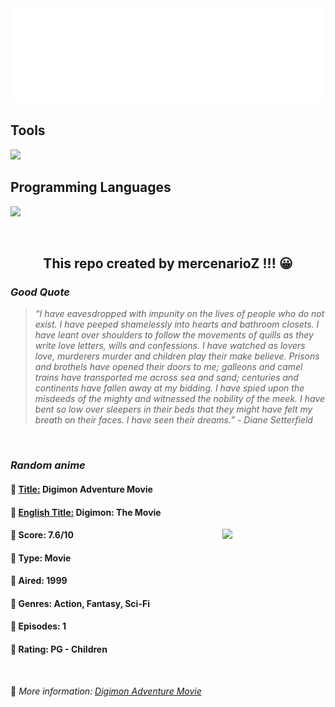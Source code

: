 
<img src="svg/nai.svg" />

<p>
  <h2>Tools</h2>
  <a href="https://skillicons.dev">
    <img src="https://skillicons.dev/icons?i=git,bash,vim,ubuntu,tensorflow,pytorch,docker,raspberrypi" />
  </a>

  <br />

  <h2>Programming Languages</h2>

  <a href="https://skillicons.dev">
    <img src="https://skillicons.dev/icons?i=python,c,cpp" />
  </a>
</p>

<br />

<h2 align="center">This repo created by mercenarioZ !!! 😀</h2>
<h3><i>Good Quote</i></h3>

<blockquote>
<i>
“I have eavesdropped with impunity on the lives of people who do not exist. I have peeped shamelessly into hearts and bathroom closets. I have leant over shoulders to follow the movements of quills as they write love letters, wills and confessions. I have watched as lovers love, murderers murder and children play their make believe. Prisons and brothels have opened their doors to me; galleons and camel trains have transported me across sea and sand; centuries and continents have fallen away at my bidding. I have spied upon the misdeeds of the mighty and witnessed the nobility of the meek. I have bent so low over sleepers in their beds that they might have felt my breath on their faces. I have seen their dreams.” - Diane Setterfield
</i>
</blockquote>

<br />

<h3><i>Random anime</i></h3>

<h4>
  <strong>🥭 <u>Title:</u></strong> Digimon Adventure Movie
</h4>

<h4>🌿 <u>English Title:</u> Digimon: The Movie</h4>

<img align="right" width="165" src=https://cdn.myanimelist.net/images/anime/3/72452.jpg />

<h4>🌱 Score: 7.6/10</h4>

<h4>🌲 Type: Movie</h4>

<h4>🌴 Aired: 1999</h4>

<h4>🌵 Genres: Action, Fantasy, Sci-Fi</h4>

<h4>🥑 Episodes: 1</h4>

<h4>🍏 Rating: PG - Children</h4>

<br />

🍂 *More information: [Digimon Adventure Movie](https://myanimelist.net/anime/2961/Digimon_Adventure_Movie)*
    